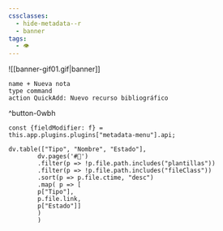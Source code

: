 ```yaml
---
cssclasses:
  - hide-metadata--r
  - banner
tags:
  - 👁️
---
```

![[banner-gif01.gif|banner]]
```button
name + Nueva nota
type command
action QuickAdd: Nuevo recurso bibliográfico
```
^button-0wbh
```dataviewjs
const {fieldModifier: f} =
this.app.plugins.plugins["metadata-menu"].api;

dv.table(["Tipo", "Nombre", "Estado"],
		dv.pages('#📌')
		.filter(p => !p.file.path.includes("plantillas"))
		.filter(p => !p.file.path.includes("fileClass"))
		.sort(p => p.file.ctime, "desc")
		.map( p => [
		p["Tipo"],
		p.file.link,
		p["Estado"]]
		)
		)
```
